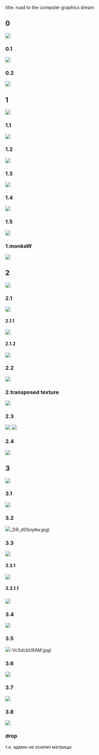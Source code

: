 title: road to the computer graphics dream

## 0
![](/blog/static/img/Fn0TaPybbgI.jpg)
### 0.1
![](/blog/static/img/u4lIJ-tc_eQ.jpg)
### 0.2
![](/blog/static/img/cRq1ja5PhHs.jpg)

## 1
![](/blog/static/img/i3QFW9TRTKA.jpg)
### 1.1
![](/blog/static/img/LprunM7lbpk.jpg)
### 1.2
![](/blog/static/img/hxKBzIu_GCM.jpg)
### 1.3
![](/blog/static/img/h_vZ8giy3Yw.jpg)
### 1.4
![](/blog/static/img/RpGHqo84MRs.jpg)
### 1.5
![](/blog/static/img/ZzdVFl65K9o.jpg)
### 1.monkaW
![](/blog/static/img/2KUeIyS-n1k.jpg)

## 2
![](/blog/static/img/8Rqg0X_upAE.jpg)
### 2.1
![](/blog/static/img/iMYRITJ2wfE.jpg)
#### 2.1.1
![](/blog/static/img/JWlYUh1LLGg.jpg)
#### 2.1.2
![](/blog/static/img/IDKsFzy3YBE.jpg)
### 2.2
![](/blog/static/img/bpbCSQg5MF8.jpg)
### 2.transposed texture
![](/blog/static/img/3Oa-GRpIFpc.jpg)
### 2.3
![](/blog/static/img/42SKhonOg-Q.jpg)
![](/blog/static/img/fdR6K2jMzr8.jpg)
### 2.4
![](/blog/static/img/eFr3TeC56gk.jpg)

## 3
![](/blog/static/img/oHhYu42IhV8.jpg)
### 3.1
![](/blog/static/img/djxyLw37s-A.jpg)
### 3.2
![](/blog/static/img/)_DR_d0SoyAw.jpg)
### 3.3
![](/blog/static/img/7s18mjmXA40.jpg)
#### 3.3.1
![](/blog/static/img/C7J25quhOCc.jpg)
##### 3.3.1.1
![](/blog/static/img/PSjFnPn4hjc.jpg)
### 3.4
![](/blog/static/img/eYP38s61n3Y.jpg)
### 3.5
![](/blog/static/img/)-VcSdcbU6AM.jpg)
### 3.6
![](/blog/static/img/DZpy8Ja5HQQ.jpg)
### 3.7
![](/blog/static/img/LkhqNP9Az_Y.jpg)
### 3.8
![](/blog/static/img/XHxDMvHUxx8.jpg)

### drop
т.к. админ не осилил матрицы
